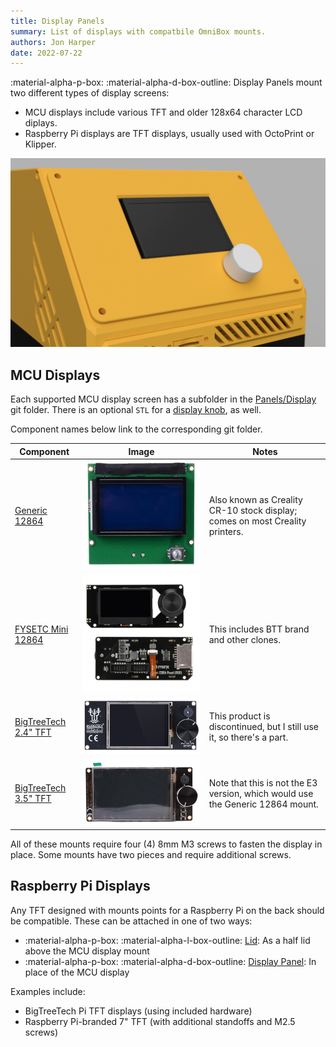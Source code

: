 ```yaml
---
title: Display Panels
summary: List of displays with compatbile OmniBox mounts.
authors: Jon Harper
date: 2022-07-22
---
```


:material-alpha-p-box: :material-alpha-d-box-outline: Display Panels mount two different types of display screens:

- MCU displays include various TFT and older 128x64 character LCD diplays.
- Raspberry Pi displays are TFT displays, usually used with OctoPrint or Klipper.

![close-up of a stock display](../img/examples/display.png)

## MCU Displays

Each supported MCU display screen has a subfolder in the [Panels/Display][11] git folder. There is an optional `STL` for a [display knob][10], as well.

Component names below link to the corresponding git folder.

| Component            | Image | Notes |
|----------------------|--------|-------|
| [Generic 12864][9] | ![img](../img/parts/classic_12864.jpg) | Also known as Creality CR-10 stock display; comes on most Creality printers. |
| [FYSETC Mini 12864][8] | ![img](../img/parts/mini12864.jpg)  | This includes BTT brand and other clones. |
| [BigTreeTech 2.4" TFT][7] | ![img](../img/parts/btt_tft_2.4.jpg)  | This product is discontinued, but I still use it, so there's a part. |
| [BigTreeTech 3.5" TFT][6] | ![img](../img/parts/btt_tft_3.5.jpg)  | Note that this is not the E3 version, which would use the Generic 12864 mount. |

All of these mounts require four (4) 8mm M3 screws to fasten the display in place. Some mounts have two pieces and require additional screws.

## Raspberry Pi Displays

Any TFT designed with mounts points for a Raspberry Pi on the back should be compatible. These can be attached in one of two ways:

- :material-alpha-p-box: :material-alpha-l-box-outline: [Lid][12]: As a half lid above the MCU display mount
- :material-alpha-p-box: :material-alpha-d-box-outline: [Display Panel][13]: In place of the MCU display

Examples include:

- BigTreeTech Pi TFT displays (using included hardware)
- Raspberry Pi-branded 7" TFT (with additional standoffs and M2.5 screws)

[6]:  https://github.com/jon-harper/OmniBox/tree/main/Panels/Display/BTT%203.5%20TFT
[7]:  https://github.com/jon-harper/OmniBox/tree/main/Panels/Display/BTT%202.4%20TFT
[8]:  https://github.com/jon-harper/OmniBox/tree/main/Panels/Display/Mini%2012864
[9]:  https://github.com/jon-harper/OmniBox/tree/main/Panels/Display/Generic%2012864
[10]: https://github.com/jon-harper/OmniBox/blob/main/Panels/Display/Display%20Knob.stl
[11]: https://github.com/jon-harper/OmniBox/tree/main/Panels/Display
[12]: https://github.com/jon-harper/OmniBox/tree/main/Panels/Lid/Pi%20TFT/
[13]: https://github.com/jon-harper/OmniBox/tree/main/Panels/Display/Raspberry%20Pi%20TFT